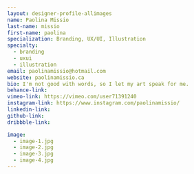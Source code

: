 ```yaml
---
layout: designer-profile-allimages
name: Paolina Missio
last-name: missio
first-name: paolina
specialization: Branding, UX/UI, Illustration
specialty:
  - branding
  - uxui
  - illustration
email: paolinamissio@hotmail.com
website: paolinamissio.ca
bio: I'm not good with words, so I let my art speak for me.
behance-link:
vimeo-link: https://vimeo.com/user71391240
instagram-link: https://www.instagram.com/paolinamissio/
linkedin-link:
github-link:
dribbble-link:

image:
  - image-1.jpg
  - image-2.jpg
  - image-3.jpg
  - image-4.jpg
---
```

